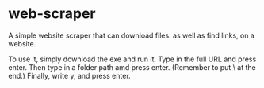 # web-scraper
A simple website scraper that can download files. as well as find links, on a website.

To use it, simply download the exe and run it.
Type in the full URL and press enter.
Then type in a folder path amd press enter. (Remember to put \ at the end.)
Finally, write y, and press enter.
